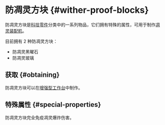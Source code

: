 # 防凋灵方块 {#wither-proof-blocks}

防凋灵方块是[科技零件](/Technical-Components)分类中的一系列物品，它们拥有特殊的属性，可用于制作[凋灵装配机](/Wither-Assembler)。

目前拥有 2 种防凋灵方块：

- 防凋灵黑曜石
- 防凋灵玻璃

## 获取 {#obtaining}

防凋灵方块可以在[增强型工作台](/Enhanced-Crafting-Table)中制作。

## 特殊属性 {#special-properties}

防凋灵方块完全免疫凋灵爆炸伤害。

